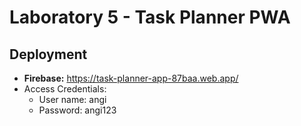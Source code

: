 # Laboratory 5 - Task Planner PWA

## Deployment
* **Firebase:** https://task-planner-app-87baa.web.app/
* Access Credentials:
    * User name: angi  
    * Password: angi123

